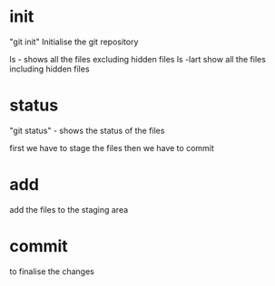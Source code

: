 # init 

"git init" Initialise the git repository 


ls - shows all the files excluding hidden files
ls -lart show all the files including hidden files


# status

"git status" - shows the status of the files



first we have to stage the files then we have to commit 


# add

add the files to the staging area


# commit

to finalise the changes